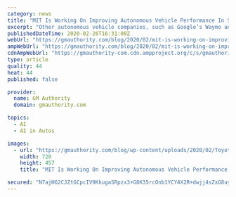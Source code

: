 ```yaml
---
category: news
title: "MIT Is Working On Improving Autonomous Vehicle Performance In Snow"
excerpt: "Other autonomous vehicle companies, such as Google’s Waymo and the Ford-backed Argo AI ... While most of today’s AV prototypes would evidently struggle in snow, researchers at MIT’s Computer Science and Artificial Intelligence Lab (CSAIL) are working on ways to improve AV performance when the lane markings may not be visible."
publishedDateTime: 2020-02-26T16:31:00Z
webUrl: "https://gmauthority.com/blog/2020/02/mit-is-working-on-improving-autonomous-vehicle-performance-in-snow/"
ampWebUrl: "https://gmauthority.com/blog/2020/02/mit-is-working-on-improving-autonomous-vehicle-performance-in-snow/amp/"
cdnAmpWebUrl: "https://gmauthority-com.cdn.ampproject.org/c/s/gmauthority.com/blog/2020/02/mit-is-working-on-improving-autonomous-vehicle-performance-in-snow/amp/"
type: article
quality: 44
heat: 44
published: false

provider:
  name: GM Authority
  domain: gmauthority.com

topics:
  - AI
  - AI in Autos

images:
  - url: "https://gmauthority.com/blog/wp-content/uploads/2020/02/Toyota-Prius-AV-MIT-Video-002.jpg"
    width: 720
    height: 457
    title: "MIT Is Working On Improving Autonomous Vehicle Performance In Snow"

secured: "N7ajH62CJZtGCpcIV9Kkuga5Rpzx3+G8K35rcOnb1YCY4X2R+dwjj4sZxG8uy0JJPjYFVwM9Vpy4+MZL6JnRd+bejKLu2bvbaw/m4EZq4eK6UhRhUWgPozSxFR9pFn4lSIYm+0kfTxaBQ6dpOmzc8sKT+SIjquq5LGnXSzRHkg4cI94CfQsr9xtnqF1YM6EUAjivpuPcMMvmlKad8WEDd+OyHDU+qDlzE2IDmK9Vsmuz815biM264e0ANvV8D/yZvXRT3o7Pfzg3Eg7eaM/clncpjRMzmHwudPHX4XBnf4hTnrMCxLSrQ4qoa1fVGVzcY3nkxvtWDQEm1uwI2+J/qy556qorAoLZIwr2PHazH3wMuqHlp8Vr+He45mIJBTpbljwTyjPhTlsuX+rQNGe6OlaI/Xusri4eWscQfWuKWe6Ydxqh08xkGeaftIt566j1S0DT5zoXbkPOHJHzRNVrbJuqFLOb2Q4HKw+EoWS4w+E=;6jQaTa7mN6pHkZ8ruDXHqg=="
---
```


